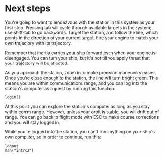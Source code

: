 # Next steps

You're going to want to rendezvous with the station in this system as
your first step. Pressing tab will cycle through available targets in
the system; use shift-tab to go backwards. Target the station, and
follow the line, which points in the direction of your current
target. Fire your engine to match your own trajectory with its trajectory.

Remember that inertia carries your ship forward even when your engine
is disengaged. You can turn your ship, but it's not till you apply
thrust that your trajectory will be affected.

As you approach the station, zoom in to make precision maneuvers
easier. Once you're close enough to the station, the line will
turn bright green. This means you are within communications range, and you
can log into the station's computer as a guest by running this function:

    login()

At this point you can explore the station's computer as long as you
stay within comm range. However, unless your orbit is stable, you will
drift out of range. You can go back to flight mode with ESC to make
course corrections and you will stay logged in.

While you're logged into the station, you can't run anything on your
ship's own computer, so in order to continue, run this:

    logout
    man("intro3")
